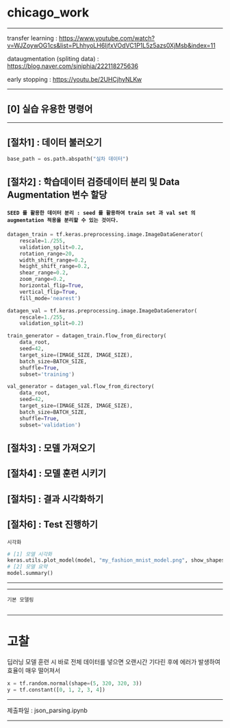 # chicago_work

---

transfer learning : https://www.youtube.com/watch?v=WJZoywOG1cs&list=PLhhyoLH6IjfxVOdVC1P1L5z5azs0XjMsb&index=11

dataugmentation (spliting data) : https://blog.naver.com/siniphia/222118275636

early stopping : https://youtu.be/2UHCjhyNLKw

---


## [0] 실습 유용한 명령어

---

## [절차1] : 데이터 불러오기

```python
base_path = os.path.abspath("실차 데이터")
```
## [절차2] : 학습데이터 검증데이터 분리 및 Data Augmentation 변수 할당


#### `SEED 를 활용한 데이터 분리 : seed 를 활용하여 train set 과 val set 의 augmentation 적용을 분리할 수 있는 것이다.`
```python
datagen_train = tf.keras.preprocessing.image.ImageDataGenerator(
    rescale=1./255, 
    validation_split=0.2,
    rotation_range=20,
    width_shift_range=0.2,
    height_shift_range=0.2,
    shear_range=0.2,
    zoom_range=0.2,
    horizontal_flip=True,
    vertical_flip=True,
    fill_mode='nearest')

datagen_val = tf.keras.preprocessing.image.ImageDataGenerator(
    rescale=1./255, 
    validation_split=0.2)    

train_generator = datagen_train.flow_from_directory(
    data_root,
    seed=42,
    target_size=(IMAGE_SIZE, IMAGE_SIZE),
    batch_size=BATCH_SIZE, 
    shuffle=True,
    subset='training')

val_generator = datagen_val.flow_from_directory(
    data_root,
    seed=42,
    target_size=(IMAGE_SIZE, IMAGE_SIZE),
    batch_size=BATCH_SIZE, 
    shuffle=True,
    subset='validation')
```
## [절차3] : 모델 가져오기



## [절차4] : 모델 훈련 시키기


## [절차5] : 결과 시각화하기


## [절차6] : Test 진행하기

`시각화`

```python
# [1] 모델 시각화
keras.utils.plot_model(model, "my_fashion_mnist_model.png", show_shapes=True)
# [2] 모델 요약
model.summary()
```
---

---

`기본 모델링`
```python

```
---

# 고찰

딥러닝 모델 훈련 시 바로 전체 데이터를 넣으면 오랜시간 기다린 후에 에러가 발생하여 효율이 매우 떨어져서

```python
x = tf.random.normal(shape=(5, 320, 320, 3))
y = tf.constant([0, 1, 2, 3, 4])
```

---

제출파일 : json_parsing.ipynb

---
